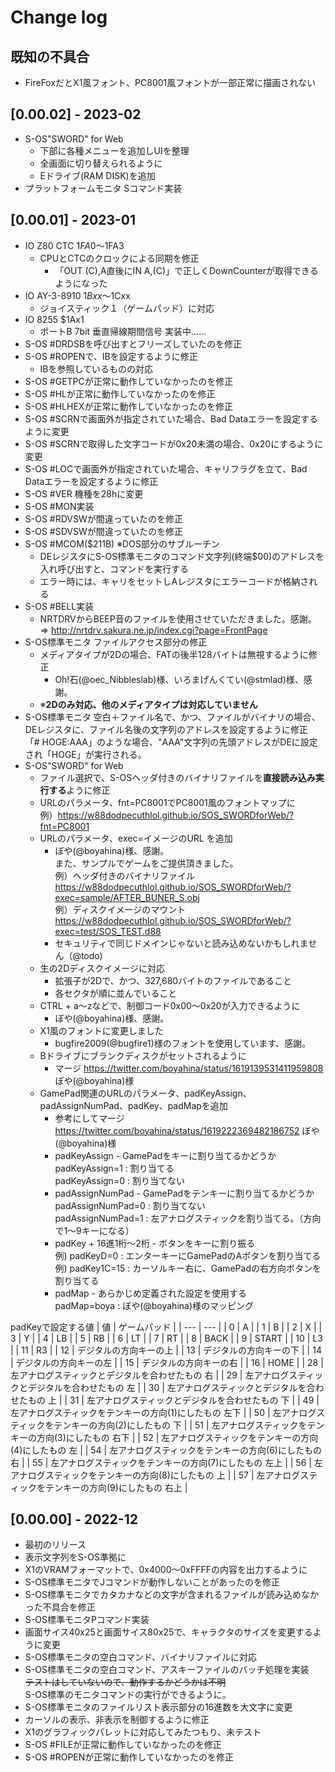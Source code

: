 # Change log

## 既知の不具合

- FireFoxだとX1風フォント、PC8001風フォントが一部正常に描画されない

## [0.00.02] - 2023-02
- S-OS"SWORD" for Web
  - 下部に各種メニューを追加しUIを整理
  - 全画面に切り替えられるように
  - Eドライブ(RAM DISK)を追加
- プラットフォームモニタ Sコマンド実装

## [0.00.01] - 2023-01
- IO Z80 CTC $1FA0～$1FA3
  - CPUとCTCのクロックによる同期を修正
    - 「OUT (C),A直後にIN A,(C)」で正しくDownCounterが取得できるようになった
- IO AY-3-8910 $1Bxx～$1Cxx
  - ジョイスティック１（ゲームパッド）に対応
- IO 8255 $1Ax1
  - ポートB 7bit 垂直帰線期間信号 実装中……
- S-OS #DRDSBを呼び出すとフリーズしていたのを修正
- S-OS #ROPENで、IBを設定するように修正
  - IBを参照しているものの対応
- S-OS #GETPCが正常に動作していなかったのを修正
- S-OS #HLが正常に動作していなかったのを修正
- S-OS #HLHEXが正常に動作していなかったのを修正
- S-OS #SCRNで画面外が指定されていた場合、Bad Dataエラーを設定するように変更
- S-OS #SCRNで取得した文字コードが0x20未満の場合、0x20にするように変更
- S-OS #LOCで画面外が指定されていた場合、キャリフラグを立て、Bad Dataエラーを設定するように修正
- S-OS #VER 機種を28hに変更
- S-OS #MON実装
- S-OS #RDVSWが間違っていたのを修正
- S-OS #SDVSWが間違っていたのを修正
- S-OS #MCOM($211B) ※DOS部分のサブルーチン
  - DEレジスタにS-OS標準モニタのコマンド文字列(終端$00)のアドレスを入れ呼び出すと、コマンドを実行する
  - エラー時には、キャリをセットしAレジスタにエラーコードが格納される
- S-OS #BELL実装
  - NRTDRVからBEEP音のファイルを使用させていただきました。感謝。  
  ⇒ http://nrtdrv.sakura.ne.jp/index.cgi?page=FrontPage
- S-OS標準モニタ ファイルアクセス部分の修正
  - メディアタイプが2Dの場合、FATの後半128バイトは無視するように修正
    - Oh!石(@oec_Nibbleslab)様、いろまげんくてい(@stmlad)様、感謝。
  - ※**2Dのみ対応、他のメディアタイプは対応していません**
- S-OS標準モニタ 空白＋ファイル名で、かつ、ファイルがバイナリの場合、  
  DEレジスタに、ファイル名後の文字列のアドレスを設定するように修正  
  「#  HOGE:AAA」のような場合、"AAA"文字列の先頭アドレスがDEに設定され「HOGE」が実行される。
- S-OS"SWORD" for Web
  - ファイル選択で、S-OSヘッダ付きのバイナリファイルを**直接読み込み実行する**ように修正
  - URLのパラメータ、fnt=PC8001でPC8001風のフォントマップに  
    例）https://w88dodpecuthlol.github.io/SOS_SWORDforWeb/?fnt=PC8001
  - URLのパラメータ、exec=イメージのURL を追加
    - ぼや(@boyahina)様、感謝。  
      また、サンプルでゲームをご提供頂きました。  
    例）ヘッダ付きのバイナリファイル  
    https://w88dodpecuthlol.github.io/SOS_SWORDforWeb/?exec=sample/AFTER_BUNER_S.obj  
    例）ディスクイメージのマウント  
    https://w88dodpecuthlol.github.io/SOS_SWORDforWeb/?exec=test/SOS_TEST.d88  
    - セキュリティで同じドメインじゃないと読み込めないかもしれません（@todo)
  - 生の2Dディスクイメージに対応  
    - 拡張子が2Dで、かつ、327,680バイトのファイルであること  
    - 各セクタが順に並んでいること
  - CTRL + a～zなどで、制御コード0x00～0x20が入力できるように
    - ぼや(@boyahina)様、感謝。
  - X1風のフォントに変更しました
    - bugfire2009(@bugfire1)様のフォントを使用しています、感謝。
  - Bドライブにブランクディスクがセットされるように
    - マージ https://twitter.com/boyahina/status/1619139531411959808  ぼや(@boyahina)様
  - GamePad関連のURLのパラメータ、padKeyAssign、padAssignNumPad、padKey、padMapを追加
    - 参考にしてマージ https://twitter.com/boyahina/status/1619222369482186752  ぼや(@boyahina)様
    - padKeyAssign - GamePadをキーに割り当てるかどうか  
      padKeyAssign=1 : 割り当てる  
      padKeyAssign=0 : 割り当てない
    - padAssignNumPad - GamePadをテンキーに割り当てるかどうか  
      padAssignNumPad=0 : 割り当てない  
      padAssignNumPad=1 : 左アナログスティックを割り当てる。（方向で1～9キーになる）
    - padKey + 16進1桁～2桁 - ボタンをキーに割り振る  
      例) padKeyD=0 : エンターキーにGamePadのAボタンを割り当てる
      例) padKey1C=15 : カーソルキー右に、GamePadの右方向ボタンを割り当てる  
    - padMap - あらかじめ定義された設定を使用する  
      padMap=boya : ぼや(@boyahina)様のマッピング

padKeyで設定する値
| 値 | ゲームパッド |
| --- | --- |
| 0 | A |
| 1 | B |
| 2 | X |
| 3 | Y |
| 4 | LB |
| 5 | RB |
| 6 | LT |
| 7 | RT |
| 8 | BACK |
| 9 | START |
| 10 | L3 |
| 11 | R3 |
| 12 | デジタルの方向キーの上 |
| 13 | デジタルの方向キーの下 |
| 14 | デジタルの方向キーの左 |
| 15 | デジタルの方向キーの右 |
| 16 | HOME |
| 28 | 左アナログスティックとデジタルを合わせたもの 右 |
| 29 | 左アナログスティックとデジタルを合わせたもの 左 |
| 30 | 左アナログスティックとデジタルを合わせたもの 上 |
| 31 | 左アナログスティックとデジタルを合わせたもの 下 |
| 49 | 左アナログスティックをテンキーの方向(1)にしたもの 左下 |
| 50 | 左アナログスティックをテンキーの方向(2)にしたもの 下 |
| 51 | 左アナログスティックをテンキーの方向(3)にしたもの 右下 |
| 52 | 左アナログスティックをテンキーの方向(4)にしたもの 左 |
| 54 | 左アナログスティックをテンキーの方向(6)にしたもの 右 |
| 55 | 左アナログスティックをテンキーの方向(7)にしたもの 左上 |
| 56 | 左アナログスティックをテンキーの方向(8)にしたもの 上 |
| 57 | 左アナログスティックをテンキーの方向(9)にしたもの 右上 |

## [0.00.00] - 2022-12
- 最初のリリース
- 表示文字列をS-OS準拠に
- X1のVRAMフォーマットで、0x4000～0xFFFFの内容を出力するように
- S-OS標準モニタでJコマンドが動作しないことがあったのを修正
- S-OS標準モニタでカタカナなどの文字が含まれるファイルが読み込めなかった不具合を修正
- S-OS標準モニタPコマンド実装
- 画面サイス40x25と画面サイス80x25で、キャラクタのサイズを変更するように変更
- S-OS標準モニタの空白コマンド、バイナリファイルに対応
- S-OS標準モニタの空白コマンド、アスキーファイルのバッチ処理を実装  
  ~~テストはしていないので、動作するかどうかは不明~~  
  S-OS標準のモニタコマンドの実行ができるように。  
- S-OS標準モニタのファイルリスト表示部分の16進数を大文字に変更
- カーソルの表示、非表示を制御するように修正
- X1のグラフィックパレットに対応してみたつもり、未テスト
- S-OS #FILEが正常に動作していなかったのを修正
- S-OS #ROPENが正常に動作していなかったのを修正
